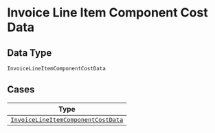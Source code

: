 
# Invoice Line Item Component Cost Data

## Data Type

`InvoiceLineItemComponentCostData`

## Cases

| Type |
|  --- |
| [`InvoiceLineItemComponentCostData`](../../../doc/models/invoice-line-item-component-cost-data.md) |

